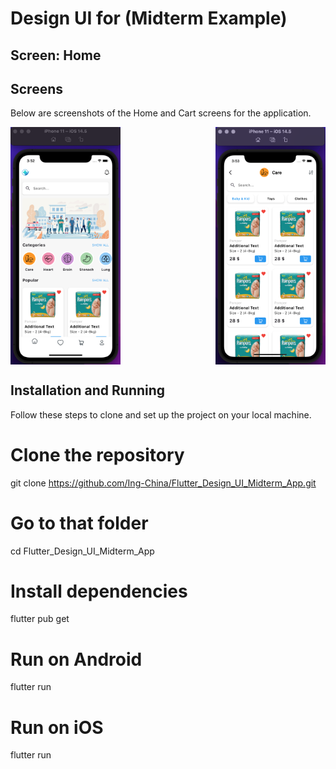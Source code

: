 # Design UI for (Midterm Example)

## Screen: Home

<!-- Below is a screenshot of the Home screen design for the application.

<img src="assets/screenshots/Home_Screen.png" alt="Home Screen" width="200"/>

## Screen: Cart

Below is a screenshot of the Cart screen design for the application.

<img src="assets/screenshots/Cart_Screen.png" alt="Cart Screen" width="200"/> -->

## Screens

Below are screenshots of the Home and Cart screens for the application.

<div style="display: flex; justify-content: space-between;">
  <img src="assets/screenshots/Home_Screen.png" alt="Home Screen" style="width: 35%;"/>
  <img src="assets/screenshots/Cart_Screen.png" alt="Cart Screen" style="width: 35%;"/>
</div>

## Installation and Running

Follow these steps to clone and set up the project on your local machine.

# Clone the repository

git clone https://github.com/Ing-China/Flutter_Design_UI_Midterm_App.git

# Go to that folder

cd Flutter_Design_UI_Midterm_App

# Install dependencies

flutter pub get

# Run on Android

flutter run

# Run on iOS

flutter run
